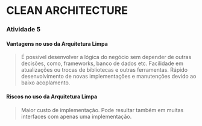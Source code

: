 # CLEAN ARCHITECTURE 

### Atividade 5 

#### Vantagens no uso da Arquitetura Limpa 
> É possível desenvolver a lógica do negócio sem depender de outras decisões, 
> como, frameworks, banco de dados etc. Facilidade em atualizações ou trocas de 
> bibliotecas e outras ferramentas. Rápido desenvolvimento de novas implementações 
> e manutenções devido ao baixo acoplamento. 
> 
#### Riscos no uso da Arquitetura Limpa 
> Maior custo de implementação. Pode resultar também em muitas interfaces com 
> apenas uma implementação. 
>